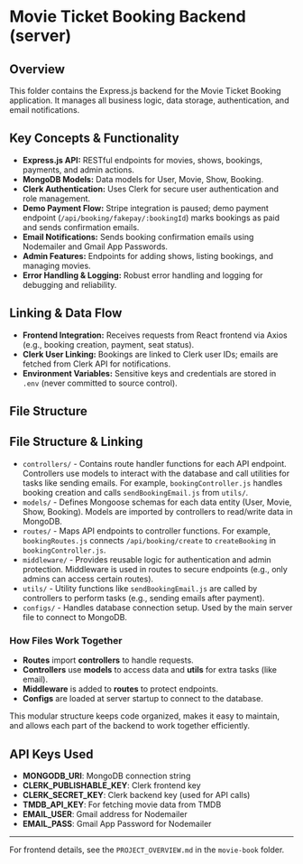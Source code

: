 # Movie Ticket Booking Backend (server)

## Overview
This folder contains the Express.js backend for the Movie Ticket Booking application. It manages all business logic, data storage, authentication, and email notifications.

## Key Concepts & Functionality
- **Express.js API:** RESTful endpoints for movies, shows, bookings, payments, and admin actions.
- **MongoDB Models:** Data models for User, Movie, Show, Booking.
- **Clerk Authentication:** Uses Clerk for secure user authentication and role management.
- **Demo Payment Flow:** Stripe integration is paused; demo payment endpoint (`/api/booking/fakepay/:bookingId`) marks bookings as paid and sends confirmation emails.
- **Email Notifications:** Sends booking confirmation emails using Nodemailer and Gmail App Passwords.
- **Admin Features:** Endpoints for adding shows, listing bookings, and managing movies.
- **Error Handling & Logging:** Robust error handling and logging for debugging and reliability.

## Linking & Data Flow
- **Frontend Integration:** Receives requests from React frontend via Axios (e.g., booking creation, payment, seat status).
- **Clerk User Linking:** Bookings are linked to Clerk user IDs; emails are fetched from Clerk API for notifications.
- **Environment Variables:** Sensitive keys and credentials are stored in `.env` (never committed to source control).

## File Structure
## File Structure & Linking

- `controllers/` - Contains route handler functions for each API endpoint. Controllers use models to interact with the database and call utilities for tasks like sending emails. For example, `bookingController.js` handles booking creation and calls `sendBookingEmail.js` from `utils/`.
- `models/` - Defines Mongoose schemas for each data entity (User, Movie, Show, Booking). Models are imported by controllers to read/write data in MongoDB.
- `routes/` - Maps API endpoints to controller functions. For example, `bookingRoutes.js` connects `/api/booking/create` to `createBooking` in `bookingController.js`.
- `middleware/` - Provides reusable logic for authentication and admin protection. Middleware is used in routes to secure endpoints (e.g., only admins can access certain routes).
- `utils/` - Utility functions like `sendBookingEmail.js` are called by controllers to perform tasks (e.g., sending emails after payment).
- `configs/` - Handles database connection setup. Used by the main server file to connect to MongoDB.

### How Files Work Together
- **Routes** import **controllers** to handle requests.
- **Controllers** use **models** to access data and **utils** for extra tasks (like email).
- **Middleware** is added to **routes** to protect endpoints.
- **Configs** are loaded at server startup to connect to the database.

This modular structure keeps code organized, makes it easy to maintain, and allows each part of the backend to work together efficiently.

## API Keys Used
- **MONGODB_URI**: MongoDB connection string
- **CLERK_PUBLISHABLE_KEY**: Clerk frontend key
- **CLERK_SECRET_KEY**: Clerk backend key (used for API calls)
- **TMDB_API_KEY**: For fetching movie data from TMDB
- **EMAIL_USER**: Gmail address for Nodemailer
- **EMAIL_PASS**: Gmail App Password for Nodemailer
<!-- Stripe integration removed from repository; demo payment endpoint is used instead -->

---
For frontend details, see the `PROJECT_OVERVIEW.md` in the `movie-book` folder.
